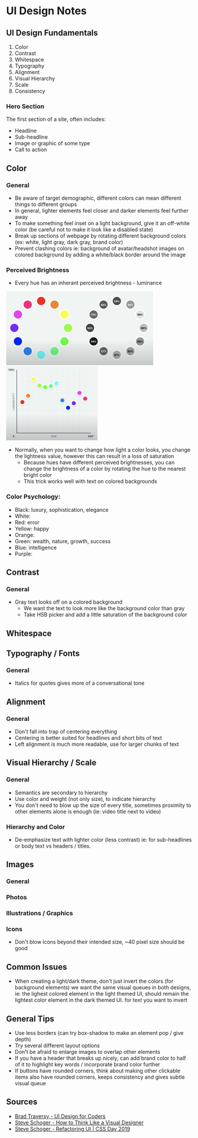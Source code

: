 # UI Design Notes

## UI Design Fundamentals
1. Color
2. Contrast
3. Whitespace
4. Typography
5. Alignment
6. Visual Hierarchy
7. Scale
8. Consistency

### Hero Section
The first section of a site, often includes:
- Headline
- Sub-headline
- Image or graphic of some type
- Call to action

## Color

### General
- Be aware of target demographic, different colors can mean different things to different groups
- In general, lighter elements feel closer and darker elements feel further away
- To make something feel inset on a light background, give it an off-white color (be careful not to make it look like a disabled state)
- Break up sections of webpage by rotating different background colors (ex: white, light gray, dark gray, brand color)
- Prevent clashing colors ie: background of avatar/headshot images on colored background by adding a white/black border around the image

### Perceived Brightness
- Every hue has an inherant perceived brightness - luminance

<img src="./images/hue-brightness-wheel.png" height="200">
<img src="./images/hue-luminance-plot.png" height="200">

- Normally, when you want to change how light a color looks, you change the lightness value, however this can result in a loss of saturation
  - Because hues have different perceived brightnesses, you can change the brightness of a color by rotating the hue to the nearest bright color
  - This trick works well with text on colored backgrounds

### Color Psychology:
- Black: luxury, sophistication, elegance
- White: 
- Red: error
- Yellow: happy
- Orange:
- Green: wealth, nature, growth, success
- Blue: intelligence
- Purple:

## Contrast

### General
- Gray text looks off on a colored background
  - We want the text to look more like the background color than gray
  - Take HSB picker and add a little saturation of the background color

## Whitespace
<todo>

## Typography / Fonts

### General
- Italics for quotes gives more of a conversational tone

## Alignment


### General
- Don't fall into trap of centering everything
- Centering is better suited for headlines and short bits of text
- Left alignment is much more readable, use for larger chunks of text

## Visual Hierarchy / Scale

### General
- Semantics are secondary to hierarchy
- Use color and weight (not only size), to indicate hierarchy
- You don't need to blow up the size of every title, sometimes proximity to other elements alone is enough (ie: video title next to video)

### Hierarchy and Color
- De-emphasize text with lighter color (less contrast) ie: for sub-headlines or body text vs headers / titles.

## Images

### General
<todo>

### Photos
<todo>

### Illustrations / Graphics
<todo>

### Icons
- Don't blow icons beyond their intended size, ~40 pixel size should be good

## Common Issues
- When creating a light/dark theme, don't just invert the colors (for background elements) we want the same visual queues in both designs, ie: the lighest colored element in the light themed UI, should remain the lightest color element in the dark themed UI. for text you want to invert

## General Tips
- Use less borders (can try box-shadow to make an element pop / give depth)
- Try several different layout options
- Don't be afraid to enlarge images to overlap other elements
- If you have a header that breaks up nicely, can add brand color to half of it to highlight key words / incorporate brand color further
- If buttons have rounded corners, think about making other clickable items also have rounded corners, keeps consistency and gives subtle visual queue

## Sources
- [Brad Traversy - UI Design for Coders](https://www.youtube.com/watch?v=0JCUH5daCCE&t=323s)
- [Steve Schoger - How to Think Like a Visual Designer](https://www.youtube.com/watch?v=hlI6xGfBjkQ)
- [Steve Schoger - Refactoring UI | CSS Day 2019](https://www.youtube.com/watch?v=7Z9rrryIOC4&feature=youtu.be)